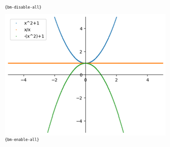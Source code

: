 `{bm-disable-all}`

![Graph(s) of x^2+1,x/x,-(x^2)+1](calculus_fd96c930ec263a82f123f2304f01fbf8.png)
`{bm-enable-all}`

